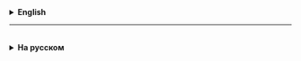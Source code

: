 <details>
  <summary style="cursor: pointer;"><b>English</b></summary>

## Spring Security
JWT (JSON Web Token) consists of three parts separated by dots: header, payload, and signature.

1. **Header:** This is a JSON object containing two elements: the token type (typ) and the hashing algorithm used (alg). For example:
```json
{
"alg": "HS256",
"typ": "JWT"
}
```

2. **Payload:** This is also a JSON object that contains claims about the user or other information. There are three types of claims:
- **Registered claims:** Their values ​​are standardized and include, for example, the user identifier (sub), the token issuance time (iat), and the token expiration date (exp).
- **Public Claims:** These are custom claims that can be used by agreement between the parties.
- **Private Claims:** These are custom claims that are used by a specific application.

3. **Signature:** This is the result of encrypting the encoded header string, payload, and secret key (or certificate) using the specified algorithm from the header. This ensures that the data is authenticated and protected from being modified.

The process of creating a JWT is as follows:

1. **Create Header:** Generate a JSON object with the token type and the chosen hashing algorithm.
2. **Create Payload:** Generate a JSON object with the necessary information (user ID, expiration date, etc.).
3. **Encode Header and Payload:** Both JSON objects are encoded in Base64Url format.
4. **Create Signature:** The header and payload are concatenated with the secret key and hashed with the specified algorithm from the header.

5. **Create JWT:** The resulting encoded header and payload strings, as well as the signature, are concatenated using dots.

Here is an example of a JWT: `header.payload.signature` (encoded as `xxxxx.yyyyy.zzzzz`).

Public claims and private claims in the context of JWT (JSON Web Token) are not official terms or standards. Instead, there are standard and reserved claims, as well as custom claims.

1. **Registered Claims:** These claims have standardized names and are used for common scenarios. Some of them include:

- `iss` (Issuer): Specifies who issued the token.

- `sub` (Subject): The subject (user) identifier.
- `iat` (Issued At): The time the token was issued.
- `exp` (Expiration Time): The expiration time of the token.

2. **Public Claims:** These are claims that can be defined and used in applications by agreement between the parties. They are not standard and do not have fixed names. Examples of such claims can include information about the user's role or other application data.

3. **Private Claims:** There may be some confusion here as well, since typically JWT claims can be public and accessible to anyone who has access to the token. If you mean claims that should be hidden from third parties, then the JWT should be signed using a private key or certificate to ensure privacy. This does not hide the claims themselves, but it does make the token unforgeable and tamper-proof.

It is important to remember that any data included in a JWT can be read by anyone with access to the token. If privacy is important to the data, it should be encrypted instead of simply signed.

The authentication and authorization process using JWT (JSON Web Tokens) in a Spring Security-based system can be divided into several key steps. I will describe each step of this process in detail below.

### Step 1: Register and Create a User
1. **User Registration**: The user sends a registration request (`/signup`) including a username, email, and password.
2. **Uniqueness Check**: The system checks if a user with the same username or email already exists.
3. **Password Hashing**: If the checks are successful, the user's password is hashed for secure storage in the database.
4. **Save User**: A new user record is added to the database.

### Step 2: Authenticate and Issue JWT
1. **Login**: The user submits a login request (`/signin`) with their username and password.
2. **Find User**: The system uses `UserDetailsService` to load the user details from the database.
3. **Verify Password**: The `PasswordEncoder` is used to check if the provided password matches the hashed version stored in the database.
4. **Generate Token**: If the details are correct, the system generates a JWT, which includes

</details>

<hr>

<details style="padding-top: 18px">
  <summary style="cursor: pointer;"><b>На русском</b></summary>

## Spring Security
JWT (JSON Web Token) состоит из трех частей, разделенных точками: заголовок (header), полезная нагрузка (payload) и подпись (signature).

1. **Заголовок (Header):** Это JSON-объект, содержащий два элемента: тип токена (typ) и используемый алгоритм хеширования (alg). Например:
    ```json
    {
      "alg": "HS256",
      "typ": "JWT"
    }
    ```

2. **Полезная нагрузка (Payload):** Это также JSON-объект, который содержит утверждения (claims) о пользователе или другую информацию. Существуют три типа утверждений:
- **Утверждения о пользователе (registered claims):** Их значения стандартизированы и включают, например, идентификатор пользователя (sub), время выдачи токена (iat) и срок действия токена (exp).
- **Приватные утверждения (public claims):** Это пользовательские утверждения, которые могут использоваться по соглашению между сторонами.
- **Защищенные утверждения (private claims):** Это кастомные утверждения, которые применяются конкретным приложением.

3. **Подпись (Signature):** Это результат шифрования кодированной строки заголовка, полезной нагрузки и секретного ключа (или сертификата), используя указанный алгоритм из заголовка. Это обеспечивает проверку подлинности данных и защиту от их изменения.

Процесс создания JWT выглядит следующим образом:
1. **Создание заголовка:** Формируется JSON-объект с типом токена и выбранным алгоритмом хеширования.
2. **Создание полезной нагрузки:** Формируется JSON-объект с необходимой информацией (идентификатор пользователя, срок действия и т. д.).
3. **Кодирование заголовка и полезной нагрузки:** Оба JSON-объекта кодируются в формат Base64Url.
4. **Создание подписи:** Заголовок и полезная нагрузка объединяются с секретным ключом и хешируются указанным алгоритмом из заголовка.
5. **Создание JWT:** Полученные закодированные строки заголовка и полезной нагрузки, а также подпись объединяются через точки.

Вот пример JWT: `header.payload.signature` (в кодированном виде выглядит как `xxxxx.yyyyy.zzzzz`).


Приватные утверждения (public claims) и Защищенные утверждения (private claims) в контексте JWT (JSON Web Token) не являются официальными терминами или стандартами. Вместо этого, существуют стандартные и зарезервированные утверждения, а также кастомные (пользовательские) утверждения.

1. **Стандартные утверждения (Registered Claims):** Эти утверждения имеют стандартизированные имена и используются для распространенных сценариев. Некоторые из них включают:

- `iss` (Issuer): Указывает, кто выпустил токен.
- `sub` (Subject): Идентификатор субъекта (пользователя).
- `iat` (Issued At): Время, когда токен был выдан.
- `exp` (Expiration Time): Время истечения срока действия токена.

2. **Приватные утверждения (Public Claims):** Это утверждения, которые могут быть определены и использованы в приложениях по соглашению между сторонами. Они не являются стандартными и не имеют фиксированных имен. Примеры таких утверждений могут включать информацию о роли пользователя или другие прикладные данные.

3. **Защищенные утверждения (Private Claims):** Здесь также может быть некоторое недоразумение, так как обычно утверждения JWT могут быть публичными и доступными для всех, кто имеет доступ к токену. Если вы имеете в виду утверждения, которые должны быть скрытыми от сторонних лиц, то в этом случае JWT должен быть подписан с использованием секретного ключа или сертификата, чтобы обеспечить конфиденциальность. Это не скрывает сами утверждения, но делает токен неподдельным и защищенным от изменений.

Важно помнить, что любые данные, включенные в JWT, могут быть прочитаны всеми, кто имеет доступ к токену. Если важно обеспечить конфиденциальность данных, их следует шифровать, а не просто подписывать.

Процесс аутентификации и авторизации с использованием JWT (JSON Web Tokens) в системе, основанной на Spring Security, можно разделить на несколько ключевых этапов. Ниже я подробно описываю каждый шаг этого процесса.

### Шаг 1: Регистрация и Создание Пользователя
1. **Регистрация пользователя**: Пользователь отправляет запрос на регистрацию (`/signup`), включающий в себя имя пользователя, электронную почту и пароль.
2. **Проверка уникальности**: Система проверяет, существует ли уже пользователь с таким же именем пользователя или электронной почтой.
3. **Хеширование пароля**: Если проверки пройдены успешно, пароль пользователя хешируется для безопасного хранения в базе данных.
4. **Сохранение пользователя**: Запись нового пользователя добавляется в базу данных.

### Шаг 2: Аутентификация и Выдача JWT
1. **Вход в систему**: Пользователь отправляет запрос на вход (`/signin`), указывая свое имя пользователя и пароль.
2. **Поиск пользователя**: Система использует `UserDetailsService` для загрузки данных пользователя из базы данных.
3. **Проверка пароля**: Используется `PasswordEncoder` для проверки, соответствует ли предоставленный пароль хешированной версии, хранящейся в базе данных.
4. **Генерация токена**: Если данные верны, система генерирует JWT, который включает в себя информацию о пользователе и срок действия. Токен подписывается секретным ключом.
5. **Отправка токена пользователю**: JWT возвращается пользователю в ответе на запрос.

### Шаг 3: Запросы с JWT для Доступа к Ресурсам
1. **Отправка токена**: При последующих запросах к защищенным ресурсам пользователь должен включать JWT в заголовке `Authorization`.
2. **Фильтрация токена**: `AuthTokenFilter` анализирует каждый запрос, извлекая JWT из заголовка `Authorization`.
3. **Валидация токена**: JWT проверяется на действительность, включая проверку срока действия и подписи.
4. **Извлечение учетных данных**: Если токен действителен, из него извлекается имя пользователя, и снова загружаются полные учетные данные пользователя через `UserDetailsService`.
5. **Установка аутентификации**: В контекст безопасности Spring устанавливается аутентификационный объект, представляющий пользователя.

### Шаг 4: Авторизация
1. **Проверка доступа**: Для каждого запроса проверяется, имеет ли аутентифицированный пользователь права доступа к запрашиваемым ресурсам.
2. **Доступ к ресурсам**: Если пользователь имеет соответствующие права, запрос продолжается и обрабатывается соответствующим контроллером. Если нет — возвращается ошибка доступа.

### Шаг 5: Обработка Исключений
- **Обработка ошибок**: Любые ошибки в процессе, такие как неверный токен или истекший срок его действия, обрабатываются `AuthEntryPointJwt`, который возвращает соответствующие сообщения об ошибке и статусы HTTP.

### Заключение
Этот подход позволяет обеспечить безопасность пользовательских данных и эффективно контролировать доступ к ресурсам приложения. JWT предоставляет механизм, при котором сервер

не должен хранить состояние сессии, что делает такую систему масштабируемой и подходящей для современных веб-приложений.



</details>